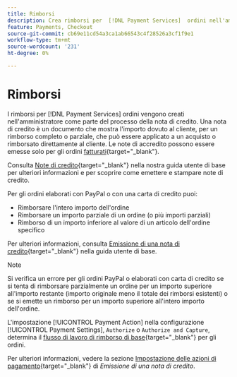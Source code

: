 ```yaml
---
title: Rimborsi
description: Crea rimborsi per  [!DNL Payment Services]  ordini nell'amministratore come parte del processo della nota di credito.
feature: Payments, Checkout
source-git-commit: cb69e11cd54a3ca1ab66543c4f28526a3cf1f9e1
workflow-type: tm+mt
source-wordcount: '231'
ht-degree: 0%

---
```


# Rimborsi

I rimborsi per [!DNL Payment Services] ordini vengono creati nell&#39;amministratore come parte del processo della nota di credito. Una nota di credito è un documento che mostra l&#39;importo dovuto al cliente, per un rimborso completo o parziale, che può essere applicato a un acquisto o rimborsato direttamente al cliente. Le note di accredito possono essere emesse solo per gli ordini [fatturati](https://experienceleague.adobe.com/en/docs/commerce-admin/stores-sales/order-management/invoices#create-an-invoice){target="_blank"}.

Consulta [Note di credito](https://experienceleague.adobe.com/en/docs/commerce-admin/stores-sales/order-management/credit-memos/credit-memos){target="_blank"} nella nostra guida utente di base per ulteriori informazioni e per scoprire come emettere e stampare note di credito.

Per gli ordini elaborati con PayPal o con una carta di credito puoi:

* Rimborsare l&#39;intero importo dell&#39;ordine
* Rimborsare un importo parziale di un ordine (o più importi parziali)
* Rimborso di un importo inferiore al valore di un articolo dell&#39;ordine specifico

Per ulteriori informazioni, consulta [Emissione di una nota di credito](https://experienceleague.adobe.com/en/docs/commerce-admin/stores-sales/order-management/credit-memos/credit-memo-create){target="_blank"} nella guida utente di base.

>[!NOTE]
>
>Si verifica un errore per gli ordini PayPal o elaborati con carta di credito se si tenta di rimborsare parzialmente un ordine per un importo superiore all&#39;importo restante (importo originale meno il totale dei rimborsi esistenti) o se si emette un rimborso per un importo superiore all&#39;intero importo dell&#39;ordine.

L&#39;impostazione [!UICONTROL Payment Action] nella configurazione [!UICONTROL Payment Settings], `Authorize` o `Authorize and Capture`, determina il [flusso di lavoro di rimborso di base](https://experienceleague.adobe.com/en/docs/commerce-admin/stores-sales/order-management/credit-memos/credit-memos#refund-workflow){target="_blank"} per gli ordini.

Per ulteriori informazioni, vedere la sezione [Impostazione delle azioni di pagamento](https://experienceleague.adobe.com/en/docs/commerce-admin/stores-sales/order-management/credit-memos/credit-memo-create#payment-action-setting){target="_blank"} di _Emissione di una nota di credito_.
